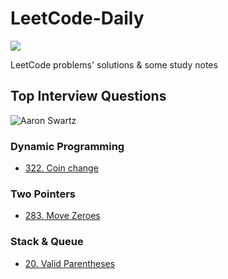 # LeetCode-Daily


[![](https://img.shields.io/badge/LeetCode-Daily-orange?style=flat-square)](https://github.com/ceezyyy/LeetCode-daily)

LeetCode problems' solutions &amp; some study notes

## Top Interview Questions
![Aaron Swartz](https://github.com/ceezyyy/LeetCode-daily/blob/master/pics/INTERVIEW.png)



### Dynamic Programming

- [322. Coin change](https://github.com/ceezyyy/LeetCode-daily/blob/master/INTERVIEW/Dynamic%20Programming/CoinChange/Coin%20Change.md)



### Two Pointers

- [283. Move Zeroes](https://github.com/ceezyyy/LeetCode-daily/blob/master/INTERVIEW/Two%20Pointers/MoveZeroes/Move%20Zeros.md)

  

### Stack & Queue

- [20. Valid Parentheses]()